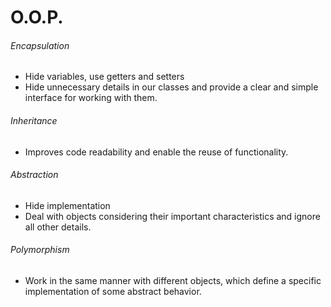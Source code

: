# O.O.P. 


###### Encapsulation
- Hide variables, use getters and setters
- Hide unnecessary details in our classes and provide a clear and simple interface for working with them.

###### Inheritance
- Improves code readability and enable the reuse of functionality.

###### Abstraction
- Hide implementation
- Deal with objects considering their important characteristics and ignore all other details.

###### Polymorphism
- Work in the same manner with different objects, which define a specific implementation of some abstract behavior.
